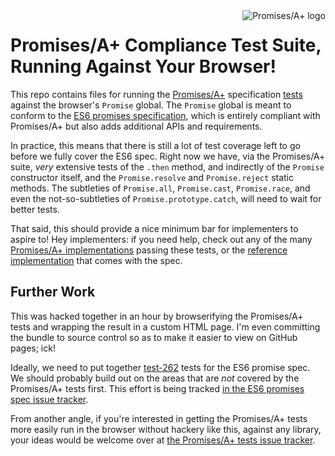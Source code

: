 <a href="http://promises-aplus.github.com/promises-spec">
    <img src="http://promises-aplus.github.com/promises-spec/assets/logo-small.png"
         align="right" alt="Promises/A+ logo" />
</a>

# Promises/A+ Compliance Test Suite, Running Against Your Browser!

This repo contains files for running the [Promises/A+][] specification [tests][] against the browser's `Promise` global.
The `Promise` global is meant to conform to the [ES6 promises specification][], which is entirely compliant with
Promises/A+ but also adds additional APIs and requirements.

In practice, this means that there is still a lot of test coverage left to go before we fully cover the ES6 spec. Right
now we have, via the Promises/A+ suite, *very* extensive tests of the `.then` method, and indirectly of the `Promise`
constructor itself, and the `Promise.resolve` and `Promise.reject` static methods. The subtleties of `Promise.all`,
`Promise.cast`, `Promise.race`, and even the not-so-subtleties of `Promise.prototype.catch`, will need to wait for
better tests.

That said, this should provide a nice minimum bar for implementers to aspire to! Hey implementers: if you need help,
check out any of the many [Promises/A+ implementations][] passing these tests, or the [reference implementation][] that
comes with the spec.

[Promises/A+]: http://promisesaplus.com/
[tests]: https://github.com/promises-aplus/promises-tests
[ES6 promises specification]: https://github.com/domenic/promises-unwrapping
[Promises/A+ implementations]: http://promisesaplus.com/implementations
[reference implementation]: https://github.com/domenic/promises-unwrapping/blob/master/testable-implementation.js

## Further Work

This was hacked together in an hour by browserifying the Promises/A+ tests and wrapping the result in a custom HTML
page. I'm even committing the bundle to source control so as to make it easier to view on GitHub pages; ick!

Ideally, we need to put together [test-262][] tests for the ES6 promise spec. We should probably build out on the areas
that are _not_ covered by the Promises/A+ tests first. This effort is being tracked
[in the ES6 promises spec issue tracker][testable-implementation issues].

From another angle, if you're interested in getting the Promises/A+ tests more easily run in the browser without hackery
like this, against any library, your ideas would be welcome over at
[the Promises/A+ tests issue tracker][promises-tests issues].

[test-262]: http://test262.ecmascript.org/
[testable-implementation issues]: https://github.com/domenic/promises-unwrapping/issues?labels=testable-implementation
[promises-tests issues]: https://github.com/promises-aplus/promises-tests/issues/15

